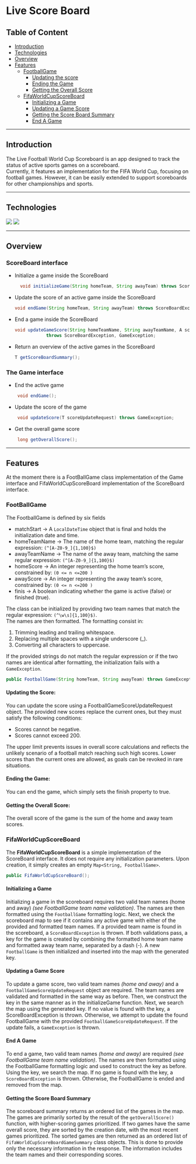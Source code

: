 # Live Score Board

## Table of Content

- [Introduction](#introduction)
- [Technologies](#technologies)
- [Overview](#overview)
- [Features](#features)
  - [FootballGame](#footballgame)
    - [Updating the score](#updating-the-score)
    - [Ending the Game](#ending-the-game)
    - [Getting the Overall Score](#getting-the-overall-score)
  - [FifaWorldCupScoreBoard](#fifaworldcupscoreboard)
    - [Initializing a Game](#initializing-a-game)
    - [Updating a Game Score](#updating-a-game-score)
    - [Getting the Score Board Summary](#getting-the-score-board-summary)
    - [End A Game](#end-a-game)

----
## Introduction
The Live Football World Cup Scoreboard is an app designed to track the status of active sports games on a scoreboard. \
Currently, it features an implementation for the FIFA World Cup, focusing on football games. However, it can be easily extended to support scoreboards for other championships and sports.

----
## Technologies
![](https://skillicons.dev/icons?i=java)
![](https://skillicons.dev/icons?i=maven)

----
## Overview
### ScoreBoard interface  
- Initialize a game inside the ScoreBoard
    ```java
      void initializeGame(String homeTeam, String awayTeam) throws ScoreBoardException, GameException;
    ```
- Update the score of an active game inside the ScoreBoard 
    ```java
    void endGame(String homeTeam, String awayTeam) throws ScoreBoardException, GameException;
    ```
- End a game inside the ScoreBoard 
    ```java
    void updateGameScore(String homeTeamName, String awayTeamName, A scoreUpdateRequest)
                throws ScoreBoardException, GameException;
    ```
- Return an overview of the active games in the ScoreBoard 
    ```java
    T getScoreBoardSummary();
    ```

### The Game interface
- End the active game
    ```java 
     void endGame();
    ```
- Update the score of the game
    ```java
     void updateScore(T scoreUpdateRequest) throws GameException;
    ```
- Get the overall game score
    ```java
     long getOverallScore();
    ```
  
----
## Features
At the moment there is a FootBallGame class implementation of the Game interface and FifaWorldCupScoreBoard implementation of the ScoreBoard interface.
### FootBallGame
The FootballGame is defined by six fields 
- matchStart -> A ```LocalDateTime``` object that is final and holds the initialization date and time.
- homeTeamName -> The name of the home team, matching the regular expression: ```(^[A-Z0-9_]{1,100}$)```
- awayTeamName -> The name of the away team, matching the same regular expression: ```(^[A-Z0-9_]{1,100}$)```
- homeScore -> An integer representing the home team’s score, constrained by: ```(0 <= n <=200 )```
- awayScore -> An integer representing the away team’s score, constrained by: ```(0 <= n <=200 )```
- finis -> A boolean indicating whether the game is active (false) or finished (true).

The class can be initialized by providing two team names that match the regular expression: ```(^\w\s]{1,100}$)```. \
The names are then formatted. The formatting consist in:
1. Trimming leading and trailing whitespace.
2. Replacing multiple spaces with a single underscore (_).
3. Converting all characters to uppercase.

If the provided strings do not match the regular expression or if the two names are identical after formatting, the initialization fails with a ```GameException```.

```java
public FootballGame(String homeTeam, String awayTeam) throws GameException;
```
#### Updating the Score:
You can update the score using a FootballGameScoreUpdateRequest object.
The provided new scores replace the current ones, but they must satisfy the following conditions:
- Scores cannot be negative.
- Scores cannot exceed 200.
  
The upper limit prevents issues in overall score calculations and reflects the unlikely scenario of a football match reaching such high scores.
Lower scores than the current ones are allowed, as goals can be revoked in rare situations.
#### Ending the Game:
  You can end the game, which simply sets the finish property to true.
#### Getting the Overall Score:
  The overall score of the game is the sum of the home and away team scores.

### FifaWorldCupScoreBoard
The **FifaWorldCupScoreBoard** is a simple implementation of the ScoreBoard interface. It does not require any initialization parameters.
Upon creation, it simply creates an empty ```Map<String, FootballGame>```.
```java
public FifaWorldCupScoreBoard();
```
#### Initializing a Game
Initializing a game in the scoreboard requires two valid team names (home and away) *(see FootballGame team name validation)*. The names are then formatted using the ```FootballGame``` formatting logic.
Next, we check the scoreboard map to see if it contains any active game with either of the provided and formatted team names. If a provided team name is found in the scoreboard, a ```ScoreBoardException``` is thrown.
If both validations pass, a key for the game is created by combining the formatted home team name and formatted away team name, separated by a dash (-).
A new ```FootballGame``` is then initialized and inserted into the map with the generated key.
#### Updating a Game Score
To update a game score, two valid team names *(home and away)* and a ```FootballGameScoreUpdateRequest``` object are required.
The team names are validated and formatted in the same way as before. Then, we construct the key in the same manner as in the initializeGame function.
Next, we search the map using the generated key. If no value is found with the key, a ScoreBoardException is thrown. Otherwise, we attempt to update the found FootballGame with the provided ```FootballGameScoreUpdateRequest```.
If the update fails, a ```GameException``` is thrown.
#### End A Game
To end a game, two valid team names *(home and away)* are required *(see FootballGame team name validation)*. The names are then formatted using the FootballGame formatting logic and used to construct the key as before.
Using the key, we search the map. If no game is found with the key, a ```ScoreBoardException``` is thrown.
Otherwise, the FootballGame is ended and removed from the map.

#### Getting the Score Board Summary
The scoreboard summary returns an ordered list of the games in the map.
The games are primarily sorted by the result of the ```getOverallScore()``` function, with higher-scoring games prioritized.
If two games have the same overall score, they are sorted by the creation date, with the most recent games prioritized.
The sorted games are then returned as an ordered list of ```FifaWorldCupScoreBoardGameSummary``` class objects. This is done to provide only the necessary information in the response.
The information includes the team names and their corresponding scores.





